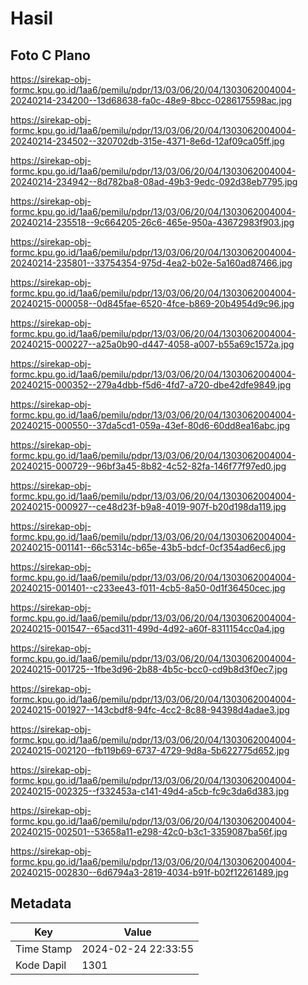 # Hasil

## Foto C Plano

https://sirekap-obj-formc.kpu.go.id/1aa6/pemilu/pdpr/13/03/06/20/04/1303062004004-20240214-234200--13d68638-fa0c-48e9-8bcc-0286175598ac.jpg

https://sirekap-obj-formc.kpu.go.id/1aa6/pemilu/pdpr/13/03/06/20/04/1303062004004-20240214-234502--320702db-315e-4371-8e6d-12af09ca05ff.jpg

https://sirekap-obj-formc.kpu.go.id/1aa6/pemilu/pdpr/13/03/06/20/04/1303062004004-20240214-234942--8d782ba8-08ad-49b3-9edc-092d38eb7795.jpg

https://sirekap-obj-formc.kpu.go.id/1aa6/pemilu/pdpr/13/03/06/20/04/1303062004004-20240214-235518--9c664205-26c6-465e-950a-43672983f903.jpg

https://sirekap-obj-formc.kpu.go.id/1aa6/pemilu/pdpr/13/03/06/20/04/1303062004004-20240214-235801--33754354-975d-4ea2-b02e-5a160ad87466.jpg

https://sirekap-obj-formc.kpu.go.id/1aa6/pemilu/pdpr/13/03/06/20/04/1303062004004-20240215-000058--0d845fae-6520-4fce-b869-20b4954d9c96.jpg

https://sirekap-obj-formc.kpu.go.id/1aa6/pemilu/pdpr/13/03/06/20/04/1303062004004-20240215-000227--a25a0b90-d447-4058-a007-b55a69c1572a.jpg

https://sirekap-obj-formc.kpu.go.id/1aa6/pemilu/pdpr/13/03/06/20/04/1303062004004-20240215-000352--279a4dbb-f5d6-4fd7-a720-dbe42dfe9849.jpg

https://sirekap-obj-formc.kpu.go.id/1aa6/pemilu/pdpr/13/03/06/20/04/1303062004004-20240215-000550--37da5cd1-059a-43ef-80d6-60dd8ea16abc.jpg

https://sirekap-obj-formc.kpu.go.id/1aa6/pemilu/pdpr/13/03/06/20/04/1303062004004-20240215-000729--96bf3a45-8b82-4c52-82fa-146f77f97ed0.jpg

https://sirekap-obj-formc.kpu.go.id/1aa6/pemilu/pdpr/13/03/06/20/04/1303062004004-20240215-000927--ce48d23f-b9a8-4019-907f-b20d198da119.jpg

https://sirekap-obj-formc.kpu.go.id/1aa6/pemilu/pdpr/13/03/06/20/04/1303062004004-20240215-001141--66c5314c-b65e-43b5-bdcf-0cf354ad6ec6.jpg

https://sirekap-obj-formc.kpu.go.id/1aa6/pemilu/pdpr/13/03/06/20/04/1303062004004-20240215-001401--c233ee43-f011-4cb5-8a50-0d1f36450cec.jpg

https://sirekap-obj-formc.kpu.go.id/1aa6/pemilu/pdpr/13/03/06/20/04/1303062004004-20240215-001547--65acd311-499d-4d92-a60f-8311154cc0a4.jpg

https://sirekap-obj-formc.kpu.go.id/1aa6/pemilu/pdpr/13/03/06/20/04/1303062004004-20240215-001725--1fbe3d96-2b88-4b5c-bcc0-cd9b8d3f0ec7.jpg

https://sirekap-obj-formc.kpu.go.id/1aa6/pemilu/pdpr/13/03/06/20/04/1303062004004-20240215-001927--143cbdf8-94fc-4cc2-8c88-94398d4adae3.jpg

https://sirekap-obj-formc.kpu.go.id/1aa6/pemilu/pdpr/13/03/06/20/04/1303062004004-20240215-002120--fb119b69-6737-4729-9d8a-5b622775d652.jpg

https://sirekap-obj-formc.kpu.go.id/1aa6/pemilu/pdpr/13/03/06/20/04/1303062004004-20240215-002325--f332453a-c141-49d4-a5cb-fc9c3da6d383.jpg

https://sirekap-obj-formc.kpu.go.id/1aa6/pemilu/pdpr/13/03/06/20/04/1303062004004-20240215-002501--53658a11-e298-42c0-b3c1-3359087ba56f.jpg

https://sirekap-obj-formc.kpu.go.id/1aa6/pemilu/pdpr/13/03/06/20/04/1303062004004-20240215-002830--6d6794a3-2819-4034-b91f-b02f12261489.jpg


## Metadata

| Key        | Value               |
| ---------- | ------------------- |
| Time Stamp | 2024-02-24 22:33:55 |
| Kode Dapil | 1301                |



